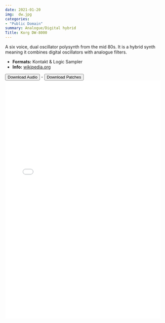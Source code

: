 ```yaml
---
date: 2021-01-20
img:  dw.jpg
categories: 
- "Public Domain"
summary: Analogue/Digital hybrid
Title: Korg DW-8000
---
```



A six voice, dual oscillator polysynth from the mid 80s. It is a hybrid synth meaning it combines digital oscillators with analogue filters. 

-   **Formats:** Kontakt & Logic Sampler
-    **Info:** [wikipedia.org](https://en.wikipedia.org/wiki/Korg_DW-8000/)




<div class="buttons"> <a href="https://www.dropbox.com/sh/wfz0oqm8tkbbj2r/AACsOtC3stWk8n-zyCub45S8a?dl=0"> <button>Download Audio</button></a> - <a href="https://github.com/publicsamples/Korg-DW-8000"> <button>Download Patches</button></a></div>



<iframe width="100%" height="770px" src="/Demos/demos/dw8000.html" frameborder="0" allow="accelerometer; autoplay; clipboard-write; encrypted-media; gyroscope; picture-in-picture" allowfullscreen></iframe>




